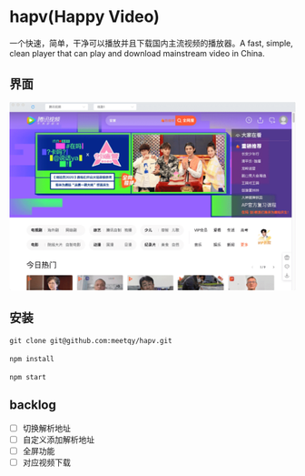 # hapv(Happy Video)

一个快速，简单，干净可以播放并且下载国内主流视频的播放器。A fast, simple, clean player that can play and download mainstream video in China.

## 界面

![](./preview/preview.png)

## 安装

```
git clone git@github.com:meetqy/hapv.git

npm install

npm start
```

## backlog

- [ ] 切换解析地址
- [ ] 自定义添加解析地址
- [ ] 全屏功能
- [ ] 对应视频下载
